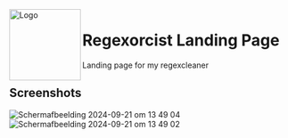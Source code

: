 <img width="128px" src="images/icons/RegExorcist_mac.png" alt="Logo" align="left" />

# Regexorcist Landing Page

Landing page for my regexcleaner

## Screenshots


![Scherm­afbeelding 2024-09-21 om 13 49 04](https://github.com/user-attachments/assets/b0be559c-c479-432e-90a2-121e32f26b43)
![Scherm­afbeelding 2024-09-21 om 13 49 02](https://github.com/user-attachments/assets/cf85f56e-9137-461e-b599-c93d84da0a36)
